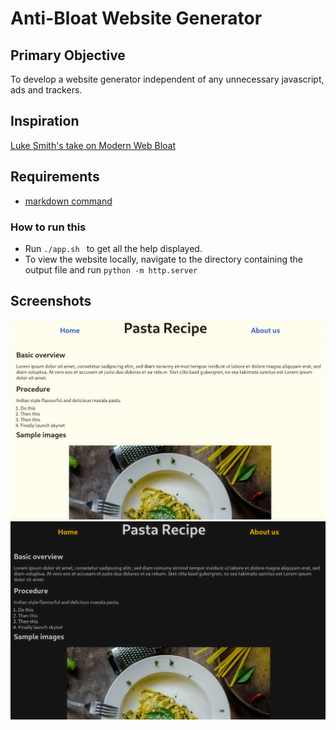 # Anti-Bloat Website Generator

## Primary Objective

To develop a website generator independent of any unnecessary javascript, ads and trackers.

## Inspiration

[Luke Smith's take on Modern Web Bloat](https://youtu.be/cvDyQUpaFf4)

## Requirements

- [markdown command](https://man.archlinux.org/man/markdown.3.en)

### How to run this

- Run `./app.sh ` to get all the help displayed.
- To view the website locally, navigate to the directory containing the output file and run `python -m http.server`

## Screenshots

![light mode](./screenshots/lightmode.png "light mode")
![dark mode](./screenshots/darkmode.png "dark mode")

